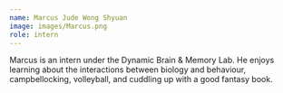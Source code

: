 ```yaml
---
name: Marcus Jude Wong Shyuan
image: images/Marcus.png
role: intern
---
```

Marcus is an intern under the Dynamic Brain & Memory Lab. He enjoys learning about the interactions between biology and behaviour, campbellocking, volleyball, and cuddling up with a good fantasy book.
